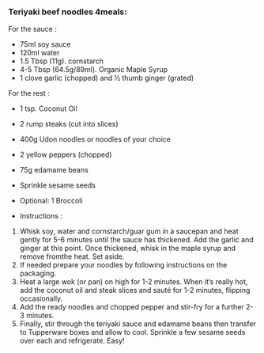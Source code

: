 ### Teriyaki beef noodles 4meals:  ###
For the sauce :
- 75ml soy sauce
- 120ml water
- 1.5 Tbsp (11g). cornstarch
- 4-5 Tbsp (64.5g/89ml). Organic Maple Syrup
- 1 clove garlic (chopped) and ½ thumb ginger (grated)

For the rest :
- 1 tsp. Coconut Oil
- 2 rump steaks (cut into slices)
- 400g Udon noodles or noodles of your choice
- 2 yellow peppers (chopped)
- 75g edamame beans
- Sprinkle sesame seeds
- Optional: 1 Broccoli

- Instructions :
1. Whisk soy, water and cornstarch/guar gum in a saucepan and heat gently for 5-6 minutes until the sauce has thickened. Add the garlic and ginger at this point. Once thickened, whisk in the maple syrup and remove fromthe heat. Set aside.
2. If needed prepare your noodles by following instructions on the packaging.
3. Heat a large wok (or pan) on high for 1-2 minutes. When it’s really hot, add the coconut oil and steak slices and sauté for 1-2 minutes, flipping occasionally.
3. Add the ready noodles and chopped pepper and stir-fry for a further 2-3 minutes.
4. Finally, stir through the teriyaki sauce and edamame beans then transfer to Tupperware boxes and allow to cool. Sprinkle a few sesame seeds over each and refrigerate. Easy!